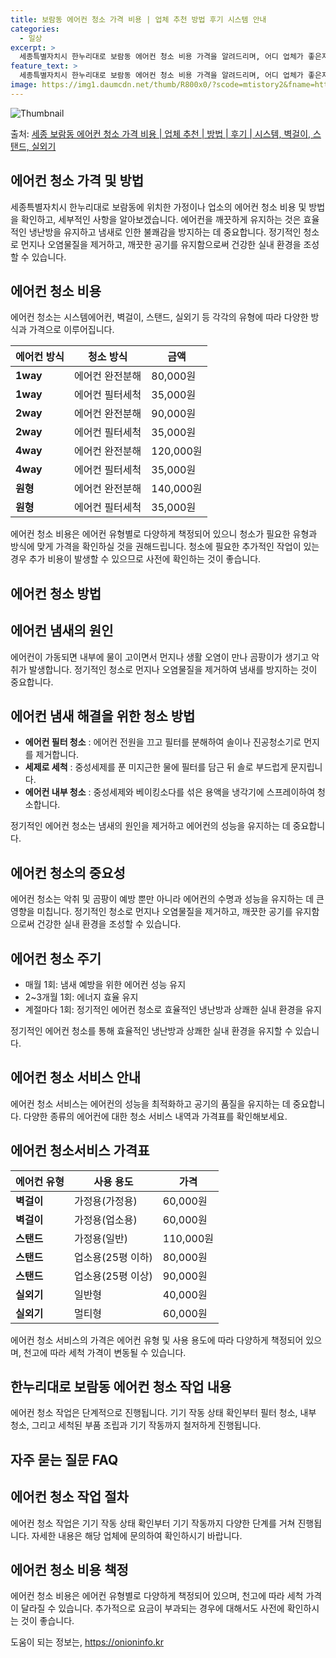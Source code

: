 ```yaml
---
title: 보람동 에어컨 청소 가격 비용 | 업체 추천 방법 후기 시스템 안내
categories:
  - 일상
excerpt: >
  세종특별자치시 한누리대로 보람동 에어컨 청소 비용 가격을 알려드리며, 어디 업체가 좋은지 후기를 통해 알아보겠습니다. 현재 글에서는 시스템, 벽걸이, 스탠드, 실외기 각각에 대해 청소 비용이 나와 있으니 참고하시면 되겠습니다. 에어컨 분해 청소 방법 보기 👈 클릭셀프 에어컨 청소 방법 보기👈 클릭한누리대로 보람동 에어컨 청소 비용시스템에어컨 방식클리닝방식금액1way 방식에어컨 완전분해80,000원1way 방식에어컨 필터세척35,000원2way 방식에어컨 완전분해90,000원2way 방식에어컨 필터세척35,000원4way 방식에어컨 완전분해120,000원4way 방식에어컨 필터세척35,000원원형방식에어컨 완전분해140,000원원형방식에어컨 필터세척35,000원에어컨 청소 견적 샘플 보기 👈 클릭에어컨 냄..
feature_text: >
  세종특별자치시 한누리대로 보람동 에어컨 청소 비용 가격을 알려드리며, 어디 업체가 좋은지 후기를 통해 알아보겠습니다. 현재 글에서는 시스템, 벽걸이, 스탠드, 실외기 각각에 대해 청소 비용이 나와 있으니 참고하시면 되겠습니다. 에어컨 분해 청소 방법 보기 👈 클릭셀프 에어컨 청소 방법 보기👈 클릭한누리대로 보람동 에어컨 청소 비용시스템에어컨 방식클리닝방식금액1way 방식에어컨 완전분해80,000원1way 방식에어컨 필터세척35,000원2way 방식에어컨 완전분해90,000원2way 방식에어컨 필터세척35,000원4way 방식에어컨 완전분해120,000원4way 방식에어컨 필터세척35,000원원형방식에어컨 완전분해140,000원원형방식에어컨 필터세척35,000원에어컨 청소 견적 샘플 보기 👈 클릭에어컨 냄..
image: https://img1.daumcdn.net/thumb/R800x0/?scode=mtistory2&fname=https%3A%2F%2Fblog.kakaocdn.net%2Fdn%2F8fFbv%2FbtsHwtl6GSJ%2FJF4YiEBcl3iL1DhN8WSDs1%2Fimg.webp
---
```


![Thumbnail](https://img1.daumcdn.net/thumb/R800x0/?scode=mtistory2&fname=https%3A%2F%2Fblog.kakaocdn.net%2Fdn%2F8fFbv%2FbtsHwtl6GSJ%2FJF4YiEBcl3iL1DhN8WSDs1%2Fimg.webp)

<p>출처: <a href="https://onioninfo.kr/entry/%EC%84%B8%EC%A2%85-%EB%B3%B4%EB%9E%8C%EB%8F%99-%EC%97%90%EC%96%B4%EC%BB%A8-%EC%B2%AD%EC%86%8C-%EA%B0%80%EA%B2%A9-%EB%B9%84%EC%9A%A9-%EC%97%85%EC%B2%B4-%EC%B6%94%EC%B2%9C-%EB%B0%A9%EB%B2%95-%ED%9B%84%EA%B8%B0-%EC%8B%9C%EC%8A%A4%ED%85%9C-%EB%B2%BD%EA%B1%B8%EC%9D%B4-%EC%8A%A4%ED%83%A0%EB%93%9C-%EC%8B%A4%EC%99%B8%EA%B8%B0" rel="dofollow">세종 보람동 에어컨 청소 가격 비용 | 업체 추천 | 방법 | 후기 | 시스템, 벽걸이, 스탠드, 실외기</a> </p>

## 에어컨 청소 가격 및 방법

세종특별자치시 한누리대로 보람동에 위치한 가정이나 업소의 에어컨 청소 비용 및 방법을 확인하고, 세부적인 사항을 알아보겠습니다. 에어컨을
깨끗하게 유지하는 것은 효율적인 냉난방을 유지하고 냄새로 인한 불쾌감을 방지하는 데 중요합니다. 정기적인 청소로 먼지나 오염물질을 제거하고,
깨끗한 공기를 유지함으로써 건강한 실내 환경을 조성할 수 있습니다.

## 에어컨 청소 비용

에어컨 청소는 시스템에어컨, 벽걸이, 스탠드, 실외기 등 각각의 유형에 따라 다양한 방식과 가격으로 이루어집니다.

에어컨 방식 | 청소 방식 | 금액  
---|---|---  
**1way** | 에어컨 완전분해 | 80,000원  
**1way** | 에어컨 필터세척 | 35,000원  
**2way** | 에어컨 완전분해 | 90,000원  
**2way** | 에어컨 필터세척 | 35,000원  
**4way** | 에어컨 완전분해 | 120,000원  
**4way** | 에어컨 필터세척 | 35,000원  
**원형** | 에어컨 완전분해 | 140,000원  
**원형** | 에어컨 필터세척 | 35,000원  
  
에어컨 청소 비용은 에어컨 유형별로 다양하게 책정되어 있으니 청소가 필요한 유형과 방식에 맞게 가격을 확인하실 것을 권해드립니다. 청소에
필요한 추가적인 작업이 있는 경우 추가 비용이 발생할 수 있으므로 사전에 확인하는 것이 좋습니다.

## **에어컨 청소 방법**

## **에어컨 냄새의 원인**

에어컨이 가동되면 내부에 물이 고이면서 먼지나 생활 오염이 만나 곰팡이가 생기고 악취가 발생합니다. 정기적인 청소로 먼지나 오염물질을
제거하여 냄새를 방지하는 것이 중요합니다.

## **에어컨 냄새 해결을 위한 청소 방법**

  * **에어컨 필터 청소** : 에어컨 전원을 끄고 필터를 분해하여 솔이나 진공청소기로 먼지를 제거합니다.
  * **세제로 세척** : 중성세제를 푼 미지근한 물에 필터를 담근 뒤 솔로 부드럽게 문지립니다.
  * **에어컨 내부 청소** : 중성세제와 베이킹소다를 섞은 용액을 냉각기에 스프레이하여 청소합니다.

정기적인 에어컨 청소는 냄새의 원인을 제거하고 에어컨의 성능을 유지하는 데 중요합니다.

## **에어컨 청소의 중요성**

에어컨 청소는 악취 및 곰팡이 예방 뿐만 아니라 에어컨의 수명과 성능을 유지하는 데 큰 영향을 미칩니다. 정기적인 청소로 먼지나 오염물질을
제거하고, 깨끗한 공기를 유지함으로써 건강한 실내 환경을 조성할 수 있습니다.

## **에어컨 청소 주기**

  * 매월 1회: 냄새 예방을 위한 에어컨 성능 유지
  * 2~3개월 1회: 에너지 효율 유지
  * 계절마다 1회: 정기적인 에어컨 청소로 효율적인 냉난방과 상쾌한 실내 환경을 유지

정기적인 에어컨 청소를 통해 효율적인 냉난방과 상쾌한 실내 환경을 유지할 수 있습니다.

## **에어컨 청소 서비스 안내**

에어컨 청소 서비스는 에어컨의 성능을 최적화하고 공기의 품질을 유지하는 데 중요합니다. 다양한 종류의 에어컨에 대한 청소 서비스 내역과
가격표를 확인해보세요.

## **에어컨 청소서비스 가격표**

에어컨 유형 | 사용 용도 | 가격  
---|---|---  
**벽걸이** | 가정용(가정용) | 60,000원  
**벽걸이** | 가정용(업소용) | 60,000원  
**스탠드** | 가정용(일반) | 110,000원  
**스탠드** | 업소용(25평 이하) | 80,000원  
**스탠드** | 업소용(25평 이상) | 90,000원  
**실외기** | 일반형 | 40,000원  
**실외기** | 멀티형 | 60,000원  
  
에어컨 청소 서비스의 가격은 에어컨 유형 및 사용 용도에 따라 다양하게 책정되어 있으며, 천고에 따라 세척 가격이 변동될 수 있습니다.

## **한누리대로 보람동 에어컨 청소 작업 내용**

에어컨 청소 작업은 단계적으로 진행됩니다. 기기 작동 상태 확인부터 필터 청소, 내부 청소, 그리고 세척된 부품 조립과 기기 작동까지
철저하게 진행됩니다.

## **자주 묻는 질문 FAQ**

## **에어컨 청소 작업 절차**

에어컨 청소 작업은 기기 작동 상태 확인부터 기기 작동까지 다양한 단계를 거쳐 진행됩니다. 자세한 내용은 해당 업체에 문의하여 확인하시기
바랍니다.

## **에어컨 청소 비용 책정**

에어컨 청소 비용은 에어컨 유형별로 다양하게 책정되어 있으며, 천고에 따라 세척 가격이 달라질 수 있습니다. 추가적으로 요금이 부과되는
경우에 대해서도 사전에 확인하시는 것이 좋습니다.



 

도움이 되는 정보는, <a href="https://onioninfo.kr" rel="dofollow">https://onioninfo.kr</a>


